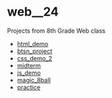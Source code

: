 # web__24
Projects from 8th Grade Web class

<ul>
  <li><a href="html_demo" target=_blank>html_demo</a></li>
  <li><a href="btsn_project" target=_blank>btsn_project</a></li>
  <li><a href="css_demo" target=_blank>css_demo_2</a></li>
  <li><a href="midterm" target=_blank>midterm</a></li>
  <li><a href="js_demo" target=_blank>js_demo</a></li>
  <li><a href="magic_8ball" target=_blank>magic_8ball</a></li>
  <li><a href="index.html" target= _blank>practice</a></li>
</ul>
